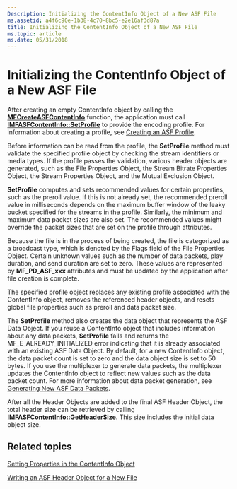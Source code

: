 ```yaml
---
Description: Initializing the ContentInfo Object of a New ASF File
ms.assetid: a4f6c90e-1b38-4c70-8bc5-e2e16af3d87a
title: Initializing the ContentInfo Object of a New ASF File
ms.topic: article
ms.date: 05/31/2018
---
```


# Initializing the ContentInfo Object of a New ASF File

After creating an empty ContentInfo object by calling the [**MFCreateASFContentInfo**](/windows/desktop/api/wmcontainer/nf-wmcontainer-mfcreateasfcontentinfo) function, the application must call [**IMFASFContentInfo::SetProfile**](/windows/desktop/api/wmcontainer/nf-wmcontainer-imfasfcontentinfo-setprofile) to provide the encoding profile. For information about creating a profile, see [Creating an ASF Profile](creating-an-asf-profile.md).

Before information can be read from the profile, the **SetProfile** method must validate the specified profile object by checking the stream identifiers or media types. If the profile passes the validation, various header objects are generated, such as the File Properties Object, the Stream Bitrate Properties Object, the Stream Properties Object, and the Mutual Exclusion Object.

**SetProfile** computes and sets recommended values for certain properties, such as the preroll value. If this is not already set, the recommended preroll value in milliseconds depends on the maximum buffer window of the leaky bucket specified for the streams in the profile. Similarly, the minimum and maximum data packet sizes are also set. The recommended values might override the packet sizes that are set on the profile through attributes.

Because the file is in the process of being created, the file is categorized as a broadcast type, which is denoted by the Flags field of the File Properties Object. Certain unknown values such as the number of data packets, play duration, and send duration are set to zero. These values are represented by **MF\_PD\_ASF\_xxx** attributes and must be updated by the application after file creation is complete.

The specified profile object replaces any existing profile associated with the ContentInfo object, removes the referenced header objects, and resets global file properties such as preroll and data packet size.

The **SetProfile** method also creates the data object that represents the ASF Data Object. If you reuse a ContentInfo object that includes information about any data packets, **SetProfile** fails and returns the MF\_E\_ALREADY\_INITIALIZED error indicating that it is already associated with an existing ASF Data Object. By default, for a new ContentInfo object, the data packet count is set to zero and the data object size is set to 50 bytes. If you use the multiplexer to generate data packets, the multiplexer updates the ContentInfo object to reflect new values such as the data packet count. For more information about data packet generation, see [Generating New ASF Data Packets](generating-new-asf-data-packets.md).

After all the Header Objects are added to the final ASF Header Object, the total header size can be retrieved by calling [**IMFASFContentInfo::GetHeaderSize**](/windows/desktop/api/wmcontainer/nf-wmcontainer-imfasfcontentinfo-getheadersize). This size includes the initial data object size.

## Related topics

<dl> <dt>

[Setting Properties in the ContentInfo Object](setting-properties-in-the-contentinfo-object.md)
</dt> <dt>

[Writing an ASF Header Object for a New File](writing-an-asf-header-object-for-a-new-file.md)
</dt> </dl>

 

 



